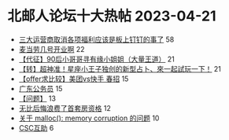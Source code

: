 # 北邮人论坛十大热帖 2023-04-21

- [三大运营商取消各项福利应该是板上钉钉的事了](https://bbs.byr.cn/article/Talking/6385322) 58
- [麦当劳几号开业啊](https://bbs.byr.cn/article/Picture/3339524) 22
- [【代征】90后小哥哥寻有缘小姐姐（大量王道）](https://bbs.byr.cn/article/Friends/2039112) 21
- [【转】超神准！星座小王子独创的新型占卜、來一起試玩一下！](https://bbs.byr.cn/article/Constellations/326533) 21
- [【offer求比较】美团vs快手 春招](https://bbs.byr.cn/article/Job/2189254) 15
- [广东公务员](https://bbs.byr.cn/article/CivilServant/49973) 15
- [【问题】](https://bbs.byr.cn/article/AimGraduate/1224069) 13
- [无比后悔浪费了首套房资格](https://bbs.byr.cn/article/Feeling/3199126) 12
- [关于 malloc(): memory corruption 的问题](https://bbs.byr.cn/article/CPP/102613) 10
- [CSC互助](https://bbs.byr.cn/article/GoAbroad/392170) 6


